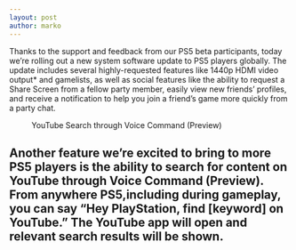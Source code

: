 ```yaml
---
layout: post
author: marko
---
```


Thanks to the support and feedback from our PS5 beta participants, today we’re rolling out a new system software update to PS5 players globally. The update includes several highly-requested features like 1440p HDMI video output\* and gamelists, as well as social features like the ability to request a Share Screen from a fellow party member, easily view new friends’ profiles, and receive a notification to help you join a friend’s game more quickly from a party chat.

<div class="mt-8">
      <figure><img
          src="https://pisces.bbystatic.com/image2/BestBuy_US/images/products/6523/6523169_sd.jpg"
          alt="">
        <figcaption class="text-xl mt-8 font-bold">YouTube Search through Voice Command (Preview)</figcaption>
      </figure>
      <h2 class="mt-2">Another feature we’re excited to bring to more PS5 players is the ability to search for content on YouTube through Voice Command (Preview). From anywhere PS5,including during gameplay, you can say “Hey PlayStation, find [keyword] on YouTube.” The YouTube app will open and relevant search results will be shown.</h2>
</div>
